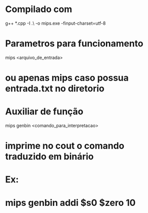 # Compilado com
g++ *.cpp -I .\ -o mips.exe -finput-charset=utf-8

# Parametros para funcionamento
mips <arquivo_de_entrada>
# ou apenas mips caso possua entrada.txt no diretorio

# Auxiliar de função
mips genbin <comando_para_interpretacao>
# imprime no cout o comando traduzido em binário
# Ex:
# mips genbin addi $s0 $zero 10